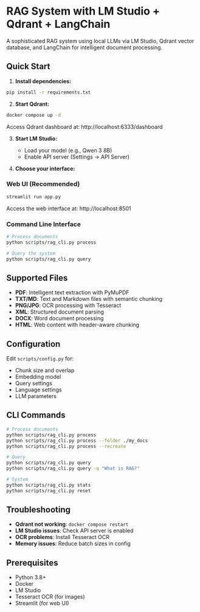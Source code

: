 # RAG System with LM Studio + Qdrant + LangChain

A sophisticated RAG system using local LLMs via LM Studio, Qdrant vector database, and LangChain for intelligent document processing.

## Quick Start

1. **Install dependencies:**
```bash
pip install -r requirements.txt
```

2. **Start Qdrant:**
```bash
docker compose up -d
```

Access Qdrant dashboard at: http://localhost:6333/dashboard

3. **Start LM Studio:**
   - Load your model (e.g., Qwen 3 8B)
   - Enable API server (Settings → API Server)

4. **Choose your interface:**

### Web UI (Recommended)
```bash
streamlit run app.py
```
Access the web interface at: http://localhost:8501

### Command Line Interface
```bash
# Process documents
python scripts/rag_cli.py process

# Query the system
python scripts/rag_cli.py query
```

## Supported Files

- **PDF**: Intelligent text extraction with PyMuPDF
- **TXT/MD**: Text and Markdown files with semantic chunking
- **PNG/JPG**: OCR processing with Tesseract
- **XML**: Structured document parsing
- **DOCX**: Word document processing
- **HTML**: Web content with header-aware chunking

## Configuration

Edit `scripts/config.py` for:
- Chunk size and overlap
- Embedding model
- Query settings
- Language settings
- LLM parameters

## CLI Commands

```bash
# Process documents
python scripts/rag_cli.py process
python scripts/rag_cli.py process --folder ./my_docs
python scripts/rag_cli.py process --recreate

# Query
python scripts/rag_cli.py query
python scripts/rag_cli.py query -q "What is RAG?"

# System
python scripts/rag_cli.py stats
python scripts/rag_cli.py reset
```

## Troubleshooting

- **Qdrant not working**: `docker compose restart`
- **LM Studio issues**: Check API server is enabled
- **OCR problems**: Install Tesseract OCR
- **Memory issues**: Reduce batch sizes in config

## Prerequisites

- Python 3.8+
- Docker
- LM Studio
- Tesseract OCR (for images)
- Streamlit (for web UI)

